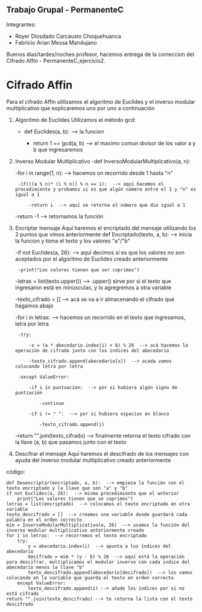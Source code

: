 ## Trabajo Grupal - PermanenteC
Integrantes:
- Royer Diosdado Carcausto Choquehuanca
- Fabricio Arian Messa Mandujano

Buenos días/tardes/noches profesor, hacemos entrega de la correccion del Cifrado Affin - PermanenteC_ejercicio2.

# Cifrado Affin
Para el cifrado Affin utilizamos el algoritmo de Euclides y el inverso modular multiplicativo que explicaremos uno por uno a continuación

1. Algoritmo de Euclides
  Utilizamos el método gcd:
    - def Euclides(a, b):  --> la funcion 
    
      - return 1 == gcd(a, b)  --> el maximo comun divisor de los valor a y b que ingresaremos
2. Inverso Modular Multiplicativo
  -def InversoModularMultiplicativo(a, n):
  
    -for i in range(1, n):  --> hacemos un recorrido desde 1 hasta "n"
    
        -if(((a % n)* (i % n)) % n == 1):  --> aquí hacemos el procedimiento y probamos si es que algún número entre el 1 y "n" es igual a 1
        
            -return i  --> aquí se retorna el número que dio igual a 1
            
    -return -1 --> retornamos la función
    
3. Encriptar mensaje
 Aquí haremos el encriptado del mensaje utilizando los 2 puntos que vimos anteriormente
 def Encriptado(texto, a, b):  --> inicia la funcion y toma el texto y los valores "a"/"b"
  
    -if not Euclides(a, 26):  --> aquí decimos si es que los valores no son aceptados por el algoritmo de Euclides creado anteriormente
    
        -print("Los valores tienen que ser coprimos")
        
    -letras = list(texto.upper())  --> .upper() sirve por si el texto que ingresaron está en minúsculas, y lo agregremos a otra variable
    
    -texto_cifrado = []  --> acá se va a ir almacenando el cifrado que hagamos abajo
    
    -for i in letras:  --> hacemos un recorrido en el texto que ingresamos, letra por letra
    
        -try:
        
            -x = (a * abecedario.index(i) + b) % 26  --> acá hacemos la operación de cifrado junto con los indices del abecedario 
            
            -texto_cifrado.append(abecedario[x])  --> acada vamos colocando letra por letra
            
        -except ValueError:
        
            -if i in puntuacion:  --> por si hubiera algún signo de puntiación
            
                -continue
                
            -if i != " ":  --> por si hubiera espacios en blanco
            
                -texto_cifrado.append(i)
                
    -return "".join(texto_cifrado)  --> finalmente retorna el texto cifrado con la llave (a, b) que pasamos junto con el texto 

4. Descifrar el mensaje
 Aquí haremos el descifrado de los mensajes con ayuda del inverso modular multiplicativo creado anteriormente
  
  código:
  
    def Desencriptar(encriptado, a, b):  --> empieza la función con el texto encriptado y la llave que son "a" y "b"
    if not Euclides(a, 26):  --> mismo procedimiento que el anterior
        print("Los valores tienen que se coprimos")
    letras = list(encriptado)  --> colocamos el texto encriptado en otra variable
    texto_descifrado = []  --> creamos una variable donde guardará cada palabra en el orden correcto
    mim = InversoModularMultiplicativo(a, 26)  --> usamos la función del inverso modular multiplicativo anteriormente creado
    for i in letras:  --> recorremos el texto encriptado
        try:
            y = abecedario.index(i)  --> apunta a los índices del abecedario
            decifrado = mim * (y - b) % 26  --> aquí está la operación para descifrar, multiplicamos el modular inverso con cada indice del abecedario menos la llave "b" 
            texto_descifrado.append(abecedario[decifrado])  --> los vamos colocando en la variable que guarda el texto en orden correcto
        except ValueError:
            texto_descifrado.append(i) --> añade los indices por si no está cifrado
    return "".join(texto_descifrado) --> te retorna la lista con el texto descifrado 
    
    
    
    
    
    
    
    
    
    
    
    
